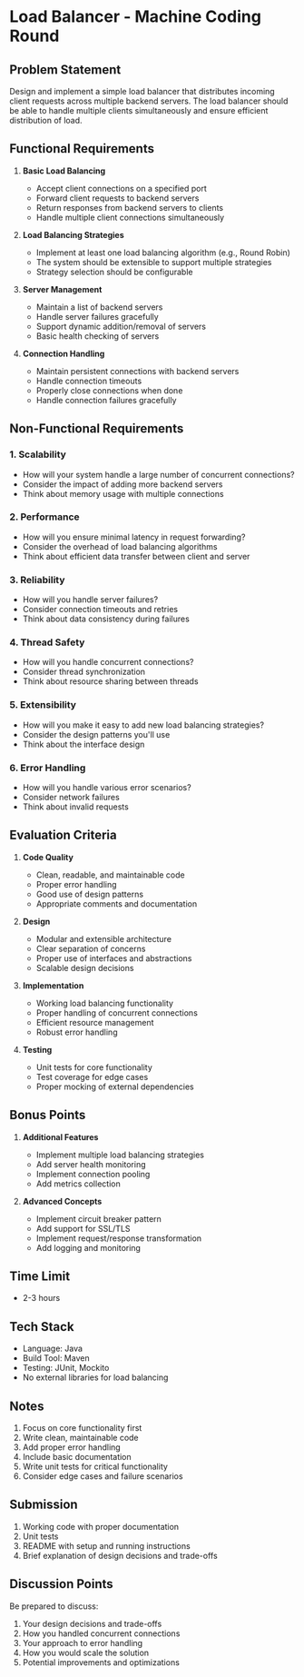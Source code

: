 # Load Balancer - Machine Coding Round

## Problem Statement

Design and implement a simple load balancer that distributes incoming client requests across multiple backend servers. The load balancer should be able to handle multiple clients simultaneously and ensure efficient distribution of load.

## Functional Requirements

1. **Basic Load Balancing**
   - Accept client connections on a specified port
   - Forward client requests to backend servers
   - Return responses from backend servers to clients
   - Handle multiple client connections simultaneously

2. **Load Balancing Strategies**
   - Implement at least one load balancing algorithm (e.g., Round Robin)
   - The system should be extensible to support multiple strategies
   - Strategy selection should be configurable

3. **Server Management**
   - Maintain a list of backend servers
   - Handle server failures gracefully
   - Support dynamic addition/removal of servers
   - Basic health checking of servers

4. **Connection Handling**
   - Maintain persistent connections with backend servers
   - Handle connection timeouts
   - Properly close connections when done
   - Handle connection failures gracefully

## Non-Functional Requirements

### 1. Scalability
- How will your system handle a large number of concurrent connections?
- Consider the impact of adding more backend servers
- Think about memory usage with multiple connections

### 2. Performance
- How will you ensure minimal latency in request forwarding?
- Consider the overhead of load balancing algorithms
- Think about efficient data transfer between client and server

### 3. Reliability
- How will you handle server failures?
- Consider connection timeouts and retries
- Think about data consistency during failures

### 4. Thread Safety
- How will you handle concurrent connections?
- Consider thread synchronization
- Think about resource sharing between threads

### 5. Extensibility
- How will you make it easy to add new load balancing strategies?
- Consider the design patterns you'll use
- Think about the interface design

### 6. Error Handling
- How will you handle various error scenarios?
- Consider network failures
- Think about invalid requests

## Evaluation Criteria

1. **Code Quality**
   - Clean, readable, and maintainable code
   - Proper error handling
   - Good use of design patterns
   - Appropriate comments and documentation

2. **Design**
   - Modular and extensible architecture
   - Clear separation of concerns
   - Proper use of interfaces and abstractions
   - Scalable design decisions

3. **Implementation**
   - Working load balancing functionality
   - Proper handling of concurrent connections
   - Efficient resource management
   - Robust error handling

4. **Testing**
   - Unit tests for core functionality
   - Test coverage for edge cases
   - Proper mocking of external dependencies

## Bonus Points

1. **Additional Features**
   - Implement multiple load balancing strategies
   - Add server health monitoring
   - Implement connection pooling
   - Add metrics collection

2. **Advanced Concepts**
   - Implement circuit breaker pattern
   - Add support for SSL/TLS
   - Implement request/response transformation
   - Add logging and monitoring

## Time Limit

- 2-3 hours

## Tech Stack

- Language: Java
- Build Tool: Maven
- Testing: JUnit, Mockito
- No external libraries for load balancing

## Notes

1. Focus on core functionality first
2. Write clean, maintainable code
3. Add proper error handling
4. Include basic documentation
5. Write unit tests for critical functionality
6. Consider edge cases and failure scenarios

## Submission

1. Working code with proper documentation
2. Unit tests
3. README with setup and running instructions
4. Brief explanation of design decisions and trade-offs

## Discussion Points

Be prepared to discuss:
1. Your design decisions and trade-offs
2. How you handled concurrent connections
3. Your approach to error handling
4. How you would scale the solution
5. Potential improvements and optimizations 
